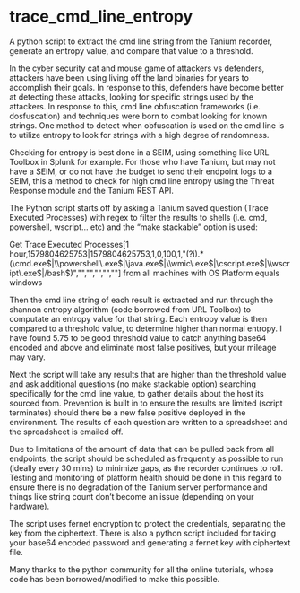 # trace_cmd_line_entropy
A python script to extract the cmd line string from the Tanium recorder, generate an entropy value, and compare that value to a threshold.

In the cyber security cat and mouse game of attackers vs defenders, attackers have been using living off the land binaries for years to accomplish their goals. In response to this, defenders have become better at detecting these attacks, looking for specific strings used by the attackers.  In response to this, cmd line obfuscation frameworks (i.e. dosfuscation) and techniques were born to combat looking for known strings.  One method to detect when obfuscation is used on the cmd line is to utilize entropy to look for strings with a high degree of randomness.  

Checking for entropy is best done in a SEIM, using something like URL Toolbox in Splunk for example. For those who have Tanium, but may not have a SEIM, or do not have the budget to send their endpoint logs to a SEIM, this a method to check for high cmd line entropy using the Threat Response module and the Tanium REST API. 

The Python script starts off by asking a Tanium saved question (Trace Executed Processes) with regex to filter the results to shells (i.e. cmd, powershell, wscript… etc) and the “make stackable” option is used:

Get Trace Executed Processes[1 hour,1579804625753|1579804625753,1,0,100,1,"(?i).*(\\cmd\.exe$|\\powershell\.exe$|\\java\.exe$|\\wmic\.exe$|\\cscript\.exe$|\\wscript\.exe$|\/bash$)","","","","",""] from all machines with OS Platform equals windows

Then the cmd line string of each result is extracted and run through the shannon entropy algorithm (code borrowed from URL Toolbox) to computate an entropy value for that string.  Each entropy value is then compared to a threshold value, to determine higher than normal entropy.  I have found 5.75 to be good threshold value to catch anything base64 encoded and above and eliminate most false positives, but your mileage may vary.

Next the script will take any results that are higher than the threshold value and ask additional questions (no make stackable option) searching specifically for the cmd line value, to gather details about the host its sourced from.  Prevention is built in to ensure the results are limited (script terminates) should there be a new false positive deployed in the environment.  The results of each question are written to a spreadsheet and the spreadsheet is emailed off. 

Due to limitations of the amount of data that can be pulled back from all endpoints, the script should be scheduled as frequently as possible to run (ideally every 30 mins) to minimize gaps, as the recorder continues to roll.  Testing and monitoring of platform health should be done in this regard to ensure there is no degradation of the Tanium server performance and things like string count don’t become an issue (depending on your hardware).

The script uses fernet encryption to protect the credentials, separating the key from the ciphertext. There is also a python script included for taking your base64 encoded password and generating a fernet key with ciphertext file.

Many thanks to the python community for all the online tutorials, whose code has been borrowed/modified to make this possible.
